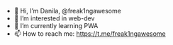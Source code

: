 - 👋 Hi, I’m Danila, @freak1ngawesome
- 👀 I’m interested in web-dev
- 🌱 I’m currently learning PWA
- 📫 How to reach me: https://t.me/freak1ngawesome


